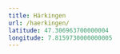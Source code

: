 ```yaml
---
title: Härkingen
url: /haerkingen/
latitude: 47.306963700000004
longitude: 7.8159730000000005
---
```

